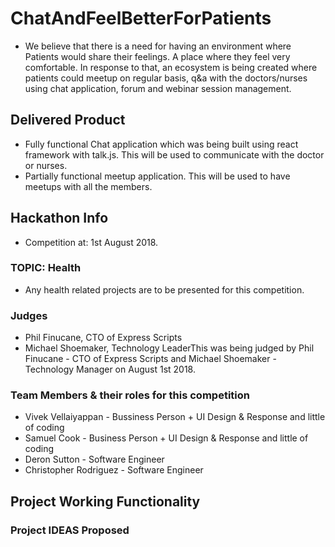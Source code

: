 # ChatAndFeelBetterForPatients 
- We believe that there is a need for having an environment where Patients would share their feelings. A place where they feel very comfortable. In response to that, an ecosystem is being created where patients could meetup on regular basis, q&a with the doctors/nurses using chat application, forum and webinar session management.

## Delivered Product
- Fully functional Chat application which was being built using react framework with talk.js. This will be used to communicate with the doctor or nurses.
- Partially functional meetup application. This will be used to have meetups with all the members.

## Hackathon Info
- Competition at: 1st August 2018. 
### TOPIC: Health
- Any health related projects are to be presented for this competition. 
### Judges
- Phil Finucane, CTO of Express Scripts
- Michael Shoemaker, Technology LeaderThis was being judged by Phil Finucane - CTO of Express Scripts and Michael Shoemaker - Technology Manager on August 1st 2018. 
### Team Members & their roles for this competition
- Vivek Vellaiyappan - Bussiness Person + UI Design & Response and little of coding
- Samuel Cook - Business Person + UI Design & Response and little of coding
- Deron Sutton - Software Engineer
- Christopher Rodriguez - Software Engineer

## Project Working Functionality
### Project IDEAS Proposed
